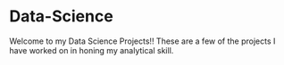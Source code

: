 # Data-Science

Welcome to my Data Science Projects!!
These are a few of the projects I have worked on in honing my analytical skill. 
